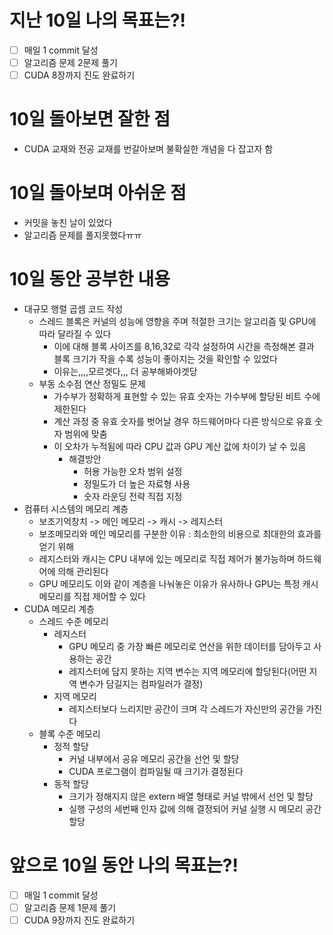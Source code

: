 # 지난 10일 나의 목표는?!
- [ ] 매일 1 commit 달성
- [ ] 알고리즘 문제 2문제 풀기
- [ ] CUDA 8장까지 진도 완료하기

# 10일 돌아보면 잘한 점
- CUDA 교재와 전공 교재를 번갈아보며 불확실한 개념을 다 잡고자 함

# 10일 돌아보며 아쉬운 점
- 커밋을 놓친 날이 있었다
- 알고리즘 문제를 풀지못했다ㅠㅠ

# 10일 동안 공부한 내용
- 대규모 행렬 곱셈 코드 작성
  - 스레드 블록은 커널의 성능에 영향을 주며 적절한 크기는 알고리즘 및 GPU에 따라 달라질 수 있다
    - 이에 대해 블록 사이즈를 8,16,32로 각각 설정하여 시간을 측정해본 결과 블록 크기가 작을 수록 성능이 좋아지는 것을 확인할 수 있었다
    - 이유는,,,,모르겟다,,, 더 공부해봐야겟당
  - 부동 소수점 연산 정밀도 문제
    - 가수부가 정확하게 표현할 수 있는 유효 숫자는 가수부에 할당된 비트 수에 제한된다
    - 계산 과정 중 유효 숫자를 벗어날 경우 하드웨어마다 다른 방식으로 유효 숫자 범위에 맞춤
    - 이 오차가 누적됨에 따라 CPU 값과 GPU 계산 값에 차이가 날 수 있음
      - 해결방안
        - 허용 가능한 오차 범위 설정
        - 정밀도가 더 높은 자료형 사용
        - 숫자 라운딩 전략 직접 지정
- 컴퓨터 시스템의 메모리 계층
  - 보조기억창치 -> 메인 메모리 -> 캐시 -> 레지스터
  - 보조메모리와 메인 메모리를 구분한 이유 : 최소한의 비용으로 최대한의 효과를 얻기 위해
  - 레지스터와 캐시는 CPU 내부에 있는 메모리로 직접 제어가 불가능하며 하드웨어에 의해 관리된다
  - GPU 메모리도 이와 같이 계층을 나눠놓은 이유가 유사하나 GPU는 특정 캐시 메모리를 직접 제어할 수 있다
- CUDA 메모리 계층
  - 스레드 수준 메모리
    - 레지스터
      - GPU 메모리 중 가장 빠른 메모리로 연산을 위한 데이터를 담아두고 사용하는 공간
      - 레지스터에 담지 못하는 지역 변수는 지역 메모리에 할당된다(어떤 지역 변수가 담길지는 컴파일러가 결정)
    - 지역 메모리
      - 레지스터보다 느리지만 공간이 크며 각 스레드가 자신만의 공간을 가진다
   - 블록 수준 메모리
     - 정적 할당
       - 커널 내부에서 공유 메모리 공간을 선언 및 할당
       - CUDA 프로그램이 컴파일될 때 크기가 결정된다
      - 동적 할당
        - 크기가 정해지지 않은 extern 배열 형태로 커널 밖에서 선언 및 할당
        - 실행 구성의 세번째 인자 값에 의해 결정되어 커널 실행 시 메모리 공간 할당
  

# 앞으로 10일 동안 나의 목표는?!
- [ ] 매일 1 commit 달성
- [ ] 알고리즘 문제 1문제 풀기
- [ ] CUDA 9장까지 진도 완료하기
